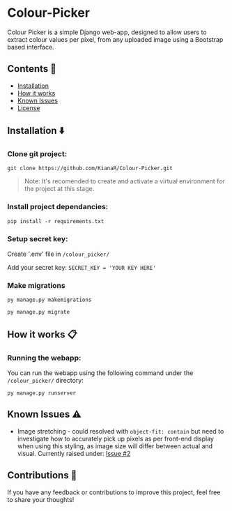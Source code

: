 # Colour-Picker
Colour Picker is a simple Django web-app, designed to allow users to extract colour values per pixel, from any uploaded image using a Bootstrap based interface. 

## Contents 📖
- [Installation](#installation)
- [How it works](#how_it_works)
- [Known Issues](#known_issues)
- [License](#license)

## Installation ⬇️
### Clone git project:
  `git clone https://github.com/KianaR/Colour-Picker.git`

  > Note: It's recomended to create and activate a virtual environment for the project at this stage.

### Install project dependancies:
  `pip install -r requirements.txt`

### Setup secret key:
  Create '.env' file in `/colour_picker/` 
  
  Add your secret key: `SECRET_KEY = 'YOUR KEY HERE'`

<!-- ### Create database set credentials in settings.py
  > By default, sqlite3 will be used. For more info on setting up other databases, visit Django documentation: [Database Setup](https://docs.djangoproject.com/en/5.0/intro/tutorial02/)

### Create new superuser
  > This is optional but allows access to admin dashboard

  `cd colour_picker`

  `python manage.py createsuperuser` -->

### Make migrations
  `py manage.py makemigrations`

  `py manage.py migrate` 

## How it works 📋 
### Running the webapp:
  You can run the webapp using the following command under the `/colour_picker/` directory:
  
  `py manage.py runserver` 
  
## Known Issues ⚠️
  * Image stretching - could resolved with `object-fit: contain` but need to investigate how to accurately pick up pixels as per front-end display when using this styling, as image size will differ between actual and visual. Currently raised under: [Issue #2](https://github.com/KianaR/Colour-Picker/issues/2)

## Contributions 📃
If you have any feedback or contributions to improve this project, feel free to share your thoughts! 

